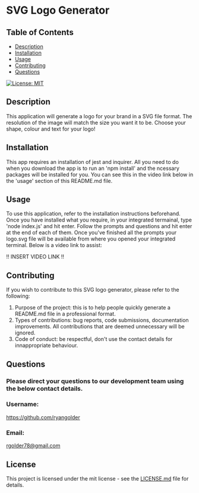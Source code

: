 # SVG Logo Generator

## Table of Contents
- [Description](#description)
- [Installation](#installation)
- [Usage](#usage)
- [Contributing](#contributing)
- [Questions](#questions)

[![License: MIT](https://img.shields.io/badge/License-MIT-yellow.svg)](https://opensource.org/licenses/MIT)

## Description
This application will generate a logo for your brand in a SVG file format. The resolution of the image will match the size you want it to be. Choose your shape, colour and text for your logo!

## Installation
This app requires an installation of jest and inquirer. All you need to do when you download the app is to run an 'npm install' and the ncessary packages will be installed for you. You can see this in the video link below in the 'usage' section of this README.md file.

## Usage
To use this application, refer to the installation instructions beforehand. Once you have installed what you require, in your integrated termainal, type 'node index.js' and hit enter. Follow the prompts and questions and hit enter at the end of each of them. Once you've finished all the prompts your logo.svg file will be available from where you opened your integrated terminal. Below is a video link to assist:

!! INSERT VIDEO LINK !!

## Contributing
If you wish to contribute to this SVG logo generator, please refer to the following: 

1. Purpose of the project: this is to help people quickly generate a README.md file in a professional format. 
2. Types of contributions: bug reports, code submissions, documentation improvements. All contributions that are deemed unnecessary will be ignored. 
3. Code of conduct: be respectful, don't use the contact details for innappropriate behaviour.

## Questions
### Please direct your questions to our development team using the below contact details.
### Username: 
https://github.com/ryangolder

### Email:
rgolder78@gmail.com

## License

This project is licensed under the mit license - see the [LICENSE.md](https://opensource.org/licenses/MIT) file for details.